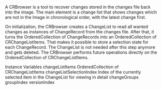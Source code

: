 A CRBrowser is a tool to recover changes stored in the changes file back into the image. The main element is a change list that shows changes which are not in the Image in chronological order, with the latest change first.

On initialization, the CRBrowser creates a ChangeList to read all wanted changes as instances of ChangeRecord from the changes file. After that, it turns the OrderedCollection of ChangeRecords into an OrderedCollection of CRChangeListItems. That makes it possible to store a selection state for each ChangeRecord. The ChangeList is not needed after this step anymore and gets deleted. The CRBrowser performs future operations directly on the OrderedCollection of CRChangeListItems.

Instance Variables
	changeListItems					OrderedCollection of CRChangeListItems
	changeListSelectionIndex		Index of the currently selected item in the ChangeList for viewing in detail
	changeGroups
	groupIndex
	versionIndex